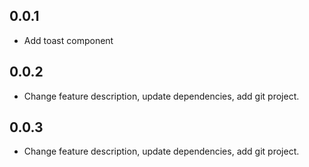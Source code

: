 ## 0.0.1

* Add toast component

## 0.0.2

* Change feature description, update dependencies, add git project.

## 0.0.3

* Change feature description, update dependencies, add git project.
